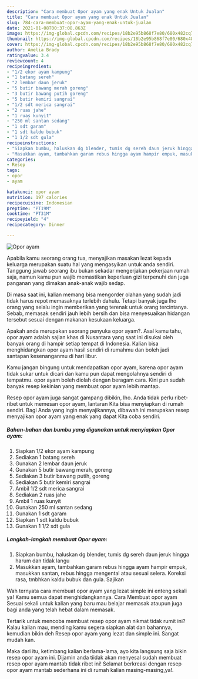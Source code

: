 ```yaml
---
description: "Cara membuat Opor ayam yang enak Untuk Jualan"
title: "Cara membuat Opor ayam yang enak Untuk Jualan"
slug: 784-cara-membuat-opor-ayam-yang-enak-untuk-jualan
date: 2021-01-08T00:37:08.863Z
image: https://img-global.cpcdn.com/recipes/18b2e95b868f7e80/680x482cq70/opor-ayam-foto-resep-utama.jpg
thumbnail: https://img-global.cpcdn.com/recipes/18b2e95b868f7e80/680x482cq70/opor-ayam-foto-resep-utama.jpg
cover: https://img-global.cpcdn.com/recipes/18b2e95b868f7e80/680x482cq70/opor-ayam-foto-resep-utama.jpg
author: Amelia Brady
ratingvalue: 3.4
reviewcount: 4
recipeingredient:
- "1/2 ekor ayam kampung"
- "1 batang sereh"
- "2 lembar daun jeruk"
- "5 butir bawang merah goreng"
- "3 butir bawang putih goreng"
- "5 butir kemiri sangrai"
- "1/2 sdt merica sangrai"
- "2 ruas jahe"
- "1 ruas kunyit"
- "250 ml santan sedang"
- "1 sdt garam"
- "1 sdt kaldu bubuk"
- "1 1/2 sdt gula"
recipeinstructions:
- "Siapkan bumbu, haluskan dg blender, tumis dg sereh daun jeruk hingga harum dan tidak langu"
- "Masukkan ayam, tambahkan garam rebus hingga ayam hampir empuk, masukkan santan, rebus hingga mengental atau sesuai selera. Koreksi rasa, tmbhkan kaldu bubuk dan gula. Sajikan"
categories:
- Resep
tags:
- opor
- ayam

katakunci: opor ayam 
nutrition: 197 calories
recipecuisine: Indonesian
preptime: "PT19M"
cooktime: "PT31M"
recipeyield: "4"
recipecategory: Dinner

---
```



![Opor ayam](https://img-global.cpcdn.com/recipes/18b2e95b868f7e80/680x482cq70/opor-ayam-foto-resep-utama.jpg)

Apabila kamu seorang orang tua, menyajikan masakan lezat kepada keluarga merupakan suatu hal yang mengasyikan untuk anda sendiri. Tanggung jawab seorang ibu bukan sekadar mengerjakan pekerjaan rumah saja, namun kamu pun wajib memastikan keperluan gizi terpenuhi dan juga panganan yang dimakan anak-anak wajib sedap.

Di masa  saat ini, kalian memang bisa mengorder olahan yang sudah jadi tidak harus repot memasaknya terlebih dahulu. Tetapi banyak juga lho orang yang selalu ingin memberikan yang terenak untuk orang tercintanya. Sebab, memasak sendiri jauh lebih bersih dan bisa menyesuaikan hidangan tersebut sesuai dengan makanan kesukaan keluarga. 



Apakah anda merupakan seorang penyuka opor ayam?. Asal kamu tahu, opor ayam adalah sajian khas di Nusantara yang saat ini disukai oleh banyak orang di hampir setiap tempat di Indonesia. Kalian bisa menghidangkan opor ayam hasil sendiri di rumahmu dan boleh jadi santapan kesenanganmu di hari libur.

Kamu jangan bingung untuk mendapatkan opor ayam, karena opor ayam tidak sukar untuk dicari dan kamu pun dapat mengolahnya sendiri di tempatmu. opor ayam boleh diolah dengan beragam cara. Kini pun sudah banyak resep kekinian yang membuat opor ayam lebih mantap.

Resep opor ayam juga sangat gampang dibikin, lho. Anda tidak perlu ribet-ribet untuk memesan opor ayam, lantaran Kita bisa menyiapkan di rumah sendiri. Bagi Anda yang ingin menyajikannya, dibawah ini merupakan resep menyajikan opor ayam yang enak yang dapat Kita coba sendiri.

<!--inarticleads1-->

##### Bahan-bahan dan bumbu yang digunakan untuk menyiapkan Opor ayam:

1. Siapkan 1/2 ekor ayam kampung
1. Sediakan 1 batang sereh
1. Gunakan 2 lembar daun jeruk
1. Gunakan 5 butir bawang merah, goreng
1. Sediakan 3 butir bawang putih, goreng
1. Sediakan 5 butir kemiri sangrai
1. Ambil 1/2 sdt merica sangrai
1. Sediakan 2 ruas jahe
1. Ambil 1 ruas kunyit
1. Gunakan 250 ml santan sedang
1. Gunakan 1 sdt garam
1. Siapkan 1 sdt kaldu bubuk
1. Gunakan 1 1/2 sdt gula




<!--inarticleads2-->

##### Langkah-langkah membuat Opor ayam:

1. Siapkan bumbu, haluskan dg blender, tumis dg sereh daun jeruk hingga harum dan tidak langu
1. Masukkan ayam, tambahkan garam rebus hingga ayam hampir empuk, masukkan santan, rebus hingga mengental atau sesuai selera. Koreksi rasa, tmbhkan kaldu bubuk dan gula. Sajikan




Wah ternyata cara membuat opor ayam yang lezat simple ini enteng sekali ya! Kamu semua dapat menghidangkannya. Cara Membuat opor ayam Sesuai sekali untuk kalian yang baru mau belajar memasak ataupun juga bagi anda yang telah hebat dalam memasak.

Tertarik untuk mencoba membuat resep opor ayam nikmat tidak rumit ini? Kalau kalian mau, mending kamu segera siapkan alat dan bahannya, kemudian bikin deh Resep opor ayam yang lezat dan simple ini. Sangat mudah kan. 

Maka dari itu, ketimbang kalian berlama-lama, ayo kita langsung saja bikin resep opor ayam ini. Dijamin anda tiidak akan menyesal sudah membuat resep opor ayam mantab tidak ribet ini! Selamat berkreasi dengan resep opor ayam mantab sederhana ini di rumah kalian masing-masing,ya!.

